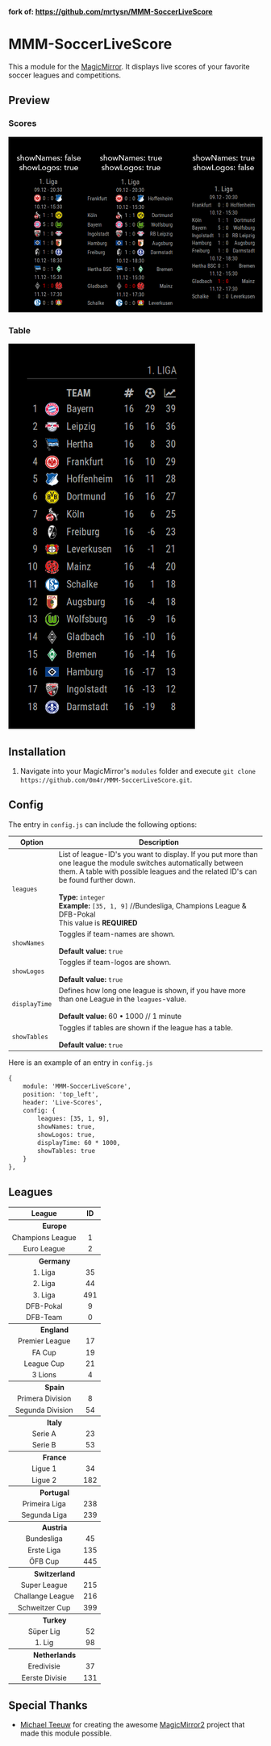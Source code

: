 **fork of: https://github.com/mrtysn/MMM-SoccerLiveScore**  


MMM-SoccerLiveScore
===================
This a module for the [MagicMirror](https://github.com/MichMich/MagicMirror). It displays live scores of your favorite soccer leagues and competitions.

## Preview

### Scores

![](https://github.com/0m4r/MMM-SoccerLiveScore/blob/master/preview.png?raw=true)

### Table

![](https://github.com/0m4r/MMM-SoccerLiveScore/blob/master/table.png?raw=true)

## Installation
1. Navigate into your MagicMirror's `modules` folder and execute `git clone https://github.com/0m4r/MMM-SoccerLiveScore.git`.


## Config
The entry in `config.js` can include the following options:

|Option|Description|
|---|---|
|`leagues`|List of league-ID's you want to display. If you put more than one league the module switches automatically between them. A table with possible leagues and the related ID's can be found further down.<br><br>**Type:** `integer`<br>**Example:** `[35, 1, 9]` //Bundesliga, Champions League & DFB-Pokal<br>This value is **REQUIRED**|
|`showNames`|Toggles if team-names are shown. <br><br>**Default value:** `true`|
|`showLogos`|Toggles if team-logos are shown.<br><br>**Default value:** `true`|
|`displayTime`|Defines how long one league is shown, if you have more than one League in the `leagues`-value.<br><br>**Default value:** 60 • 1000 // 1 minute|
|`showTables`|Toggles if tables are shown if the league has a table. <br><br>**Default value:** `true`|



Here is an example of an entry in `config.js`
```
{
	module: 'MMM-SoccerLiveScore',
	position: 'top_left',
	header: 'Live-Scores',
	config: {
		leagues: [35, 1, 9],
        showNames: true,
        showLogos: true,
        displayTime: 60 * 1000,
        showTables: true
	}
},
```

## Leagues
<table>
    <tr>
        <th>League</th>
        <th>ID</th>
    </tr>
    <tr>
        <th colspan="2">Europe</th>
    </tr>
    <tr>
        <td align="center">Champions League</td>
        <td align="center">1</td>
    </tr>
    <tr>
        <td align="center">Euro League</td>
        <td align="center">2</td>
    </tr>  
    <tr>
        <th colspan="2">Germany</th>
    </tr>
    <tr>
        <td align="center">1. Liga</td>
        <td align="center">35</td>
    </tr>
    <tr>
        <td align="center">2. Liga</td>
        <td align="center">44</td>
    </tr>
    <tr>
        <td align="center">3. Liga</td>
        <td align="center">491</td>
    </tr>
    <tr>
        <td align="center">DFB-Pokal</td>
        <td align="center">9</td>
    </tr>
    <tr>
        <td align="center">DFB-Team</td>
        <td align="center">0</td>
    </tr>
    <tr>
        <th colspan="2">England</th>
    </tr>
    <tr>
        <td align="center">Premier League</td>
        <td align="center">17</td>
    </tr>
    <tr>
        <td align="center">FA Cup</td>
        <td align="center">19</td>
    </tr>
    <tr>
        <td align="center">League Cup</td>
        <td align="center">21</td>
    </tr>
    <tr>
        <td align="center">3 Lions</td>
        <td align="center">4</td>
    </tr>
    <tr>
        <th colspan="2">Spain</th>
    </tr>
    <tr>
        <td align="center">Primera Division</td>
        <td align="center">8</td>
    </tr>
    <tr>
        <td align="center">Segunda Division</td>
        <td align="center">54</td>
    </tr>
    <tr>
        <th colspan="2">Italy</th>
    </tr>
    <tr>
        <td align="center">Serie A</td>
        <td align="center">23</td>
    </tr>
    <tr>
        <td align="center">Serie B</td>
        <td align="center">53</td>
    </tr>
    <tr>
        <th colspan="2">France</th>
    </tr>
    <tr>
        <td align="center">Ligue 1</td>
        <td align="center">34</td>
    </tr>
    <tr>
        <td align="center">Ligue 2</td>
        <td align="center">182</td>
    </tr>
     <tr>
        <th colspan="2">Portugal</th>
    </tr>
    <tr>
        <td align="center">Primeira Liga</td>
        <td align="center">238</td>
    </tr>
    <tr>
        <td align="center">Segunda Liga</td>
        <td align="center">239</td>
    </tr>
     <tr>
        <th colspan="2">Austria</th>
    </tr>
    <tr>
        <td align="center">Bundesliga</td>
        <td align="center">45</td>
    </tr>
    <tr>
        <td align="center">Erste Liga</td>
        <td align="center">135</td>
    </tr>
    <tr>
        <td align="center">ÖFB Cup</td>
        <td align="center">445</td>
    </tr>
    <tr>
        <th colspan="2">Switzerland</th>
    </tr>
    <tr>
        <td align="center">Super League</td>
        <td align="center">215</td>
    </tr>
    <tr>
        <td align="center">Challange League</td>
        <td align="center">216</td>
    </tr>
    <tr>
        <td align="center">Schweitzer Cup</td>
        <td align="center">399</td>
    </tr>
    <tr>
        <th colspan="2">Turkey</th>
    </tr>
    <tr>
        <td align="center">Süper Lig</td>
        <td align="center">52</td>
    </tr>
    <tr>
        <td align="center">1. Lig</td>
        <td align="center">98</td>
    </tr>
    <tr>
        <th colspan="2">Netherlands</th>
    </tr>
    <tr>
        <td align="center">Eredivisie</td>
        <td align="center">37</td>
    </tr>
    <tr>
        <td align="center">Eerste Divisie</td>
        <td align="center">131</td>
    </tr>  
</table>



## Special Thanks
- [Michael Teeuw](https://github.com/MichMich) for creating the awesome [MagicMirror2](https://github.com/MichMich/MagicMirror/tree/develop) project that made this module possible.
